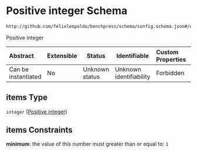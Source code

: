 # Positive integer Schema

```txt
http://github.com/felixleopoldo/benchpress/schema/config.schema.json#/definitions/flexnatnum/anyOf/1/items
```

Positive integer


| Abstract            | Extensible | Status         | Identifiable            | Custom Properties | Additional Properties | Access Restrictions | Defined In                                                                  |
| :------------------ | ---------- | -------------- | ----------------------- | :---------------- | --------------------- | ------------------- | --------------------------------------------------------------------------- |
| Can be instantiated | No         | Unknown status | Unknown identifiability | Forbidden         | Allowed               | none                | [config.schema.json\*](../../out/config.schema.json "open original schema") |

## items Type

`integer` ([Positive integer](config-definitions-non-negative-integers-1-anyof-positive-integer-list-positive-integer.md))

## items Constraints

**minimum**: the value of this number must greater than or equal to: `1`
